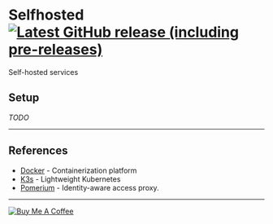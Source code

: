 Selfhosted
[![Latest GitHub release (including pre-releases)](https://img.shields.io/github/v/release/hobroker/selfhosted?include_prereleases)](https://github.com/hobroker/selfhosted/releases/latest)
===

Self-hosted services

Setup
---
_TODO_

---

References
---
 - [Docker](https://www.docker.com/) - Containerization platform
 - [K3s](https://k3s.io/) - Lightweight Kubernetes
 - [Pomerium](https://www.pomerium.com/) - Identity-aware access proxy.

---

[![Buy Me A Coffee](https://www.buymeacoffee.com/assets/img/guidelines/download-assets-sm-2.svg)](https://www.buymeacoffee.com/hobroker)
